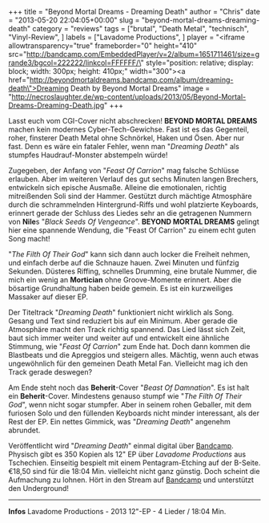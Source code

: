 +++
title = "Beyond Mortal Dreams - Dreaming Death"
author = "Chris"
date = "2013-05-20 22:04:05+00:00"
slug = "beyond-mortal-dreams-dreaming-death"
category = "reviews"
tags = ["brutal", "Death Metal", "technisch", "Vinyl-Review", ]
labels = ["Lavadome Productions", ]
player = "<iframe allowtransparency=\"true\" frameborder=\"0\" height=\"410\" src=\"http://bandcamp.com/EmbeddedPlayer/v=2/album=1651711461/size=grande3/bgcol=222222/linkcol=FFFFFF/\" style=\"position: relative; display: block; width: 300px; height: 410px;\" width=\"300\"><a href=\"http://beyondmortaldreams.bandcamp.com/album/dreaming-death\">Dreaming Death by Beyond Mortal Dreams</a></iframe>"
image = "http://necroslaughter.de/wp-content/uploads/2013/05/Beyond-Mortal-Dreams-Dreaming-Death.jpg"
+++

Lasst euch vom CGI-Cover nicht abschrecken! **BEYOND MORTAL DREAMS** machen kein modernes Cyber-Tech-Gewichse. Fast ist es das Gegenteil, roher, finsterer Death Metal ohne Schnörkel, Haken und Ösen. Aber nur fast. Denn es wäre ein fataler Fehler, wenn man "_Dreaming Death_" als stumpfes Haudrauf-Monster abstempeln würde!

Zugegeben, der Anfang von "_Feast Of Carrion_" mag falsche Schlüsse erlauben. Aber im weiteren Verlauf des gut sechs Minuten langen Brechers, entwickeln sich epische Ausmaße. Alleine die emotionalen, richtig mitreißenden Soli sind der Hammer. Gestützt durch mächtige Atmosphäre durch die schrammelnden Hintergrund-Riffs und wohl platzierte Keyboards, erinnert gerade der Schluss des Liedes sehr an die getragenen Nummern von **Nile**s "_Black Seeds Of Vengeance_". **BEYOND MORTAL DREAMS** gelingt hier eine spannende Wendung, die "Feast Of Carrion" zu einem echt guten Song macht!

"_The Filth Of Their God_" kann sich dann auch locker die Freiheit nehmen, und einfach derbe auf die Schnauze hauen. Zwei Minuten und fünfzig Sekunden. Düsteres Riffing, schnelles Drumming, eine brutale Nummer, die mich ein wenig an **Mortician** ohne Groove-Momente erinnert. Aber die bösartige Grundhaltung haben beide gemein. Es ist ein kurzweiliges Massaker auf dieser EP.

Der Titeltrack "_Dreaming Death_" funktioniert nicht wirklich als Song. Gesang und Text sind reduziert bis auf ein Minimum. Aber gerade die Atmosphäre macht den Track richtig spannend. Das Lied lässt sich Zeit, baut sich immer weiter und weiter auf und entwickelt eine ähnliche Stimmung, wie "_Feast Of Carrion_" zum Ende hat. Doch dann kommen die Blastbeats und die Apreggios und steigern alles. Mächtig, wenn auch etwas ungewöhnlich für den gemeinen Death Metal Fan. Vielleicht mag ich den Track gerade deswegen?

Am Ende steht noch das **Beherit**-Cover "_Beast Of Damnation_". Es ist halt ein **Beherit**-Cover. Mindestens genauso stumpf wie "_The Filth Of Their God_", wenn nicht sogar stumpfer. Aber in seinem rohen Geballer, mit dem furiosen Solo und den füllenden Keyboards nicht minder interessant, als der Rest der EP. Ein nettes Gimmick, was "_Dreaming Death_" angenehm abrundet.

Veröffentlicht wird "_Dreaming Death_" einmal digital über <a href="http://beyondmortaldreams.bandcamp.com/">Bandcamp</a>. Physisch gibt es 350 Kopien als 12" EP über _Lavadome Productions_ aus Tschechien. Einseitig bespielt mit einem Pentagram-Etching auf der B-Seite. €18,50 sind für die 18:04 Min. vielleicht nicht ganz günstig. Doch scheint die Aufmachung zu lohnen. Hört in den Stream auf <a href="http://beyondmortaldreams.bandcamp.com/">Bandcamp</a> und unterstützt den Underground!





---
**Infos**
Lavadome Productions - 2013
12"-EP - 4 Lieder / 18:04 Min.
